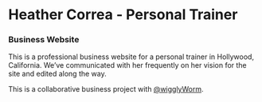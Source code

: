 # Heather Correa - Personal Trainer
### Business Website


This is a professional business website for a personal trainer in Hollywood, California.
We’ve communicated with her frequently on her vision for the site and edited along the way.

This is a collaborative business project with [@wigglyWorm](https://github.com/WigglyWorm "Nicola Blackstock's GitHub").